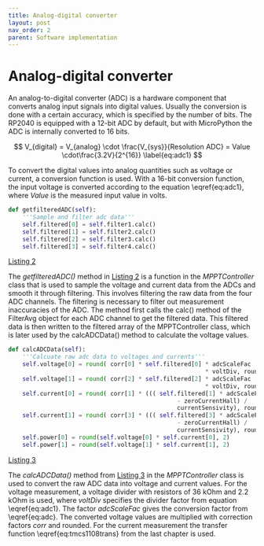 ```yaml
---
title: Analog-digital converter
layout: post
nav_order: 2
parent: Software implementation
---
```


# Analog-digital converter

An analog-to-digital converter (ADC) is a hardware component that
converts analog input signals into digital values. Usually the
conversion is done with a certain accuracy, which is specified by the
number of bits. The RP2040 is equipped with a 12-bit ADC by default, but
with MicroPython the ADC is internally converted to 16 bits.

$$
V_{digital} = V_{analog} \cdot \frac{V_{sys}}{Resolution ADC} = Value \cdot\frac{3.2V}{2^{16}}
\label{eq:adc1} $$

To convert the digital values into analog quantities such as voltage or
current, a conversion function is used. With a 16-bit conversion
function, the input voltage is converted according to the equation
\eqref{eq:adc1}, where
$Value$ is the measured input value in volts.

```python
def getfilteredADC(self):
    '''Sample and filter adc data'''
    self.filtered[0] = self.filter1.calc()
    self.filtered[1] = self.filter2.calc()
    self.filtered[2] = self.filter3.calc()
    self.filtered[3] = self.filter4.calc()
```
[Listing 2](#listing:2)

The *getfilteredADC()* method in [Listing 2](#listing:2)
is a function in the *MPPTController* class that is used to sample the
voltage and current data from the ADCs and smooth it through filtering.
This involves filtering the raw data from the four ADC channels. The
filtering is necessary to filter out measurement inaccuracies of the
ADC. The method
first calls the calc() method of the FilterAvg object for each ADC
channel to get the filtered data. This filtered data is then written to
the filtered array of the MPPTController class, which is later used by
the calcADCData() method to calculate the voltage values.


```python
def calcADCData(self):
    '''Calcuate raw adc data to voltages and currents'''
    self.voltage[0] = round( corr[0] * self.filtered[0] * adcScaleFac
                                                        * voltDiv, rounded)
    self.voltage[1] = round( corr[2] * self.filtered[2] * adcScaleFac
                                                        * voltDiv, rounded)
    self.current[0] = round( corr[1] * ((( self.filtered[1] * adcScaleFac)
                                                - zeroCurrentHall) / 
                                                currentSensivity), rounded)
    self.current[1] = round( corr[3] * ((( self.filtered[3] * adcScaleFac)
                                                - zeroCurrentHall) /
                                                currentSensivity), rounded)
    self.power[0] = round(self.voltage[0] * self.current[0], 2)
    self.power[1] = round(self.voltage[1] * self.current[1], 2)
```
[Listing 3](#listing:3)

The *calcADCData()* method from
[Listing 3](#listing:3)
in the *MPPTController* class is used to convert the raw ADC data into
voltage and current values. For the voltage measurement, a voltage
divider with resistors of 36 kOhm and 2.2 kOhm is used, where *voltDiv* specifies the divider factor from equation
\eqref{eq:adc1}. The factor *adcScaleFac* gives the conversion
factor from \eqref{eq:adc}. The converted voltage values are multiplied with correction factors *corr* and rounded. For the current measurement the transfer function \eqref{eq:tmcs1108trans} from the last chapter is used.

